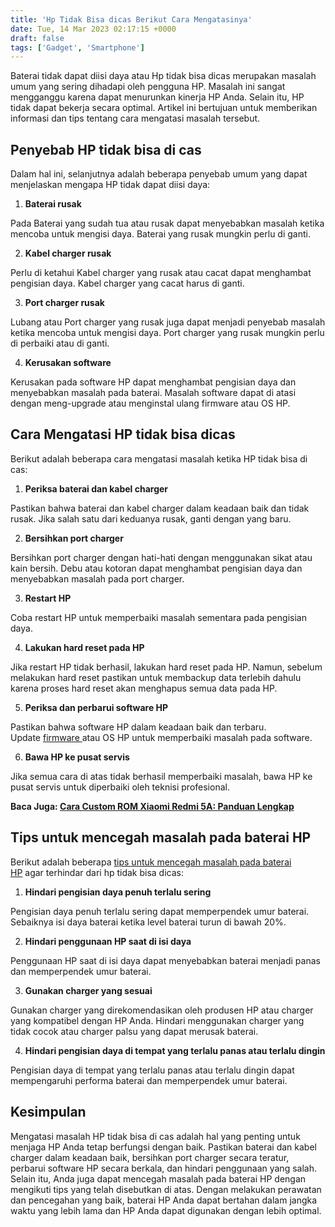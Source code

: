 ```yaml
---
title: 'Hp Tidak Bisa dicas Berikut Cara Mengatasinya'
date: Tue, 14 Mar 2023 02:17:15 +0000
draft: false
tags: ['Gadget', 'Smartphone']
---
```


Baterai tidak dapat diisi daya atau Hp tidak bisa dicas merupakan masalah umum yang sering dihadapi oleh pengguna HP. Masalah ini sangat mengganggu karena dapat menurunkan kinerja HP Anda. Selain itu, HP tidak dapat bekerja secara optimal. Artikel ini bertujuan untuk memberikan informasi dan tips tentang cara mengatasi masalah tersebut.

**Penyebab HP tidak bisa di cas**
---------------------------------

Dalam hal ini, selanjutnya adalah beberapa penyebab umum yang dapat menjelaskan mengapa HP tidak dapat diisi daya:

1.  **Baterai rusak**

Pada Baterai yang sudah tua atau rusak dapat menyebabkan masalah ketika mencoba untuk mengisi daya. Baterai yang rusak mungkin perlu di ganti.

2.  **Kabel charger rusak**

Perlu di ketahui Kabel charger yang rusak atau cacat dapat menghambat pengisian daya. Kabel charger yang cacat harus di ganti.

3.  **Port charger rusak**

Lubang atau Port charger yang rusak juga dapat menjadi penyebab masalah ketika mencoba untuk mengisi daya. Port charger yang rusak mungkin perlu di perbaiki atau di ganti.

4.  **Kerusakan software**

Kerusakan pada software HP dapat menghambat pengisian daya dan menyebabkan masalah pada baterai. Masalah software dapat di atasi dengan meng-upgrade atau menginstal ulang firmware atau OS HP.

**Cara Mengatasi HP tidak bisa dicas**
--------------------------------------

Berikut adalah beberapa cara mengatasi masalah ketika HP tidak bisa di cas:

1.  **Periksa baterai dan kabel charger**

Pastikan bahwa baterai dan kabel charger dalam keadaan baik dan tidak rusak. Jika salah satu dari keduanya rusak, ganti dengan yang baru.

2.  **Bersihkan port charger**

Bersihkan port charger dengan hati-hati dengan menggunakan sikat atau kain bersih. Debu atau kotoran dapat menghambat pengisian daya dan menyebabkan masalah pada port charger.

3.  **Restart HP**

Coba restart HP untuk memperbaiki masalah sementara pada pengisian daya.

4.  **Lakukan hard reset pada HP**

Jika restart HP tidak berhasil, lakukan hard reset pada HP. Namun, sebelum melakukan hard reset pastikan untuk membackup data terlebih dahulu karena proses hard reset akan menghapus semua data pada HP.

5.  **Periksa dan perbarui software HP**

Pastikan bahwa software HP dalam keadaan baik dan terbaru. Update [firmware ](https://id.wikipedia.org/wiki/Perangkat_tegar)atau OS HP untuk memperbaiki masalah pada software.

6.  **Bawa HP ke pusat servis**

Jika semua cara di atas tidak berhasil memperbaiki masalah, bawa HP ke pusat servis untuk diperbaiki oleh teknisi profesional.

**Baca Juga: [Cara Custom ROM Xiaomi Redmi 5A: Panduan Lengkap](https://blog.ajiekusumadhany.com/cara-custom-rom-xiaomi-redmi-5a/)**

**Tips untuk mencegah masalah pada baterai HP**
-----------------------------------------------

Berikut adalah beberapa [tips untuk mencegah masalah pada baterai HP](https://blog.ajiekusumadhany.com/hp-tidak-bisa-dicas/) agar terhindar dari hp tidak bisa dicas:

1.  **Hindari pengisian daya penuh terlalu sering**

Pengisian daya penuh terlalu sering dapat memperpendek umur baterai. Sebaiknya isi daya baterai ketika level baterai turun di bawah 20%.

2.  **Hindari penggunaan HP saat di isi daya**

Penggunaan HP saat di isi daya dapat menyebabkan baterai menjadi panas dan memperpendek umur baterai.

3.  **Gunakan charger yang sesuai**

Gunakan charger yang direkomendasikan oleh produsen HP atau charger yang kompatibel dengan HP Anda. Hindari menggunakan charger yang tidak cocok atau charger palsu yang dapat merusak baterai.

4.  **Hindari pengisian daya di tempat yang terlalu panas atau terlalu dingin**

Pengisian daya di tempat yang terlalu panas atau terlalu dingin dapat mempengaruhi performa baterai dan memperpendek umur baterai.

**Kesimpulan**
--------------

Mengatasi masalah HP tidak bisa di cas adalah hal yang penting untuk menjaga HP Anda tetap berfungsi dengan baik. Pastikan baterai dan kabel charger dalam keadaan baik, bersihkan port charger secara teratur, perbarui software HP secara berkala, dan hindari penggunaan yang salah. Selain itu, Anda juga dapat mencegah masalah pada baterai HP dengan mengikuti tips yang telah disebutkan di atas. Dengan melakukan perawatan dan pencegahan yang baik, baterai HP Anda dapat bertahan dalam jangka waktu yang lebih lama dan HP Anda dapat digunakan dengan lebih optimal.